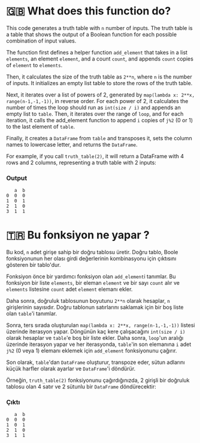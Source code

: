 # 🇬🇧 What does this function do?
This code generates a truth table with `n` number of inputs. The truth table is a table that shows the output of a Boolean function for each possible combination of input values.

The function first defines a helper function `add_element` that takes in a list `elements`, an element `element`, and a count `count`, and appends `count` copies of `element` to `elements`.

Then, it calculates the size of the truth table as `2**n`, where `n` is the number of inputs. It initializes an empty list table to store the rows of the truth table.

Next, it iterates over a list of powers of 2, generated by `map(lambda x: 2**x, range(n-1,-1,-1))`, in reverse order. For each power of 2, it calculates the number of times the loop should run as `int(size / i)` and appends an empty list to `table`. Then, it iterates over the range of `loop`, and for each iteration, it calls the add_element function to append `i` copies of `j%2` (0 or 1) to the last element of `table`.

Finally, it creates a `DataFrame` from `table` and transposes it, sets the column names to lowercase letter, and returns the `DataFrame`.

For example, if you call `truth_table(2)`, it will return a DataFrame with 4 rows and 2 columns, representing a truth table with 2 inputs:

### Output
```
   a  b
0  0  0
1  0  1
2  1  0
3  1  1

```


# 🇹🇷 Bu fonksiyon ne yapar ?
Bu kod, `n` adet girişe sahip bir doğru tablosu üretir. Doğru tablo, Boole fonksiyonunun her olası girdi değerlerinin kombinasyonu için çıktısını gösteren bir tablo'dur.

Fonksiyon önce bir yardımcı fonksiyon olan `add_element`i tanımlar. Bu fonksiyon bir liste `elements`, bir eleman `element` ve bir sayı `count` alır ve `elements` listesine `count` adet `element` elemanı ekler.

Daha sonra, doğruluk tablosunun boyutunu `2**n` olarak hesaplar, `n` girişlerinin sayısıdır. Doğru tablonun satırlarını saklamak için bir boş liste olan `table`'i tanımlar.

Sonra, ters sırada oluşturulan `map(lambda x: 2**x, range(n-1,-1,-1))` listesi üzerinde iterasyon yapar. Döngünün kaç kere çalışacağını `int(size / i)` olarak hesaplar ve `table`'e boş bir liste ekler. Daha sonra, `loop`'un aralığı üzerinde iterasyon yapar ve her iterasyonda, `table`'in son elemanına `i` adet `j%2` (0 veya 1) elemanı eklemek için `add_element` fonksiyonunu çağırır.

Son olarak, `table`'dan `DataFrame` oluşturur, transpoze eder, sütun adlarını küçük harfler olarak ayarlar ve `DataFrame`'i döndürür.

Örneğin, `truth_table(2)` fonksiyonunu çağırdığınızda, 2 girişli bir doğruluk tablosu olan 4 satır ve 2 sütunlu bir `DataFrame` döndürecektir:

### Çıktı
```
   a  b
0  0  0
1  0  1
2  1  0
3  1  1

```